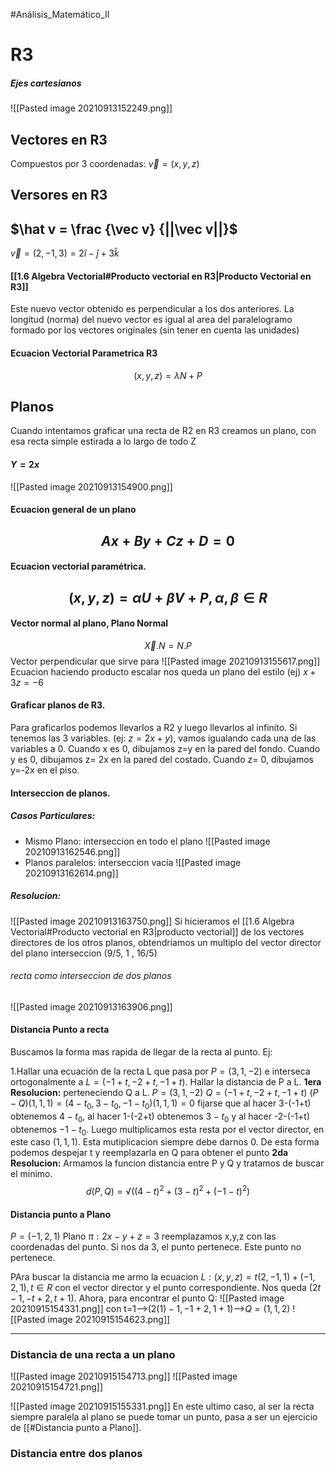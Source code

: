 #Análisis_Matemático_II 
# R3
##### Ejes cartesianos
![[Pasted image 20210913152249.png]]

## Vectores en R3
Compuestos por 3 coordenadas: $\vec v = (x,y,z)$
## Versores en R3
## $\hat v = \frac {\vec v} {||\vec v||}$
$\vec v = (2,-1,3) = 2 \hat i -\hat j + 3\hat k$

#### [[1.6 Algebra Vectorial#Producto vectorial en R3|Producto Vectorial en R3]]
Este nuevo vector obtenido es perpendicular a los dos anteriores.
La longitud (norma) del nuevo vector es igual al area del paralelogramo formado por los vectores originales (sin tener en cuenta las unidades)

#### Ecuacion Vectorial Parametrica R3
 $$(x,y,z)= \lambda N + P$$ 
## Planos
Cuando intentamos graficar una recta de R2 en R3 creamos un plano, con esa recta simple estirada a lo largo de todo Z
#### $Y=2x$
![[Pasted image 20210913154900.png]]
#### Ecuacion general de un plano 
## $$Ax+By+Cz+D = 0$$
#### Ecuacion vectorial paramétrica. 
## $$(x,y,z)=αU+βV+P, α,β∈R$$
#### Vector normal al plano, Plano Normal
$$ \vec X . N = N.P$$
Vector perpendicular que sirve para
![[Pasted image 20210913155617.png]]
Ecuacion 
haciendo producto escalar nos queda un plano del estilo (ej) $x+3z=-6$

#### Graficar planos de R3. 
Para graficarlos podemos llevarlos a R2 y luego llevarlos al infinito.
Si tenemos las 3 variables. (ej: $z=2x+y$), vamos igualando cada una de las variables a 0. Cuando x es 0, dibujamos z=y en la pared del fondo. Cuando y es 0, dibujamos z= 2x en la pared del costado. Cuando z= 0, dibujamos y=-2x en el piso.

#### Interseccion de planos.
##### Casos Particulares: 
- Mismo Plano: interseccion en todo el plano
![[Pasted image 20210913162546.png]]
- Planos paralelos: interseccion vacía
 ![[Pasted image 20210913162614.png]]
 ##### Resolucion:
![[Pasted image 20210913163750.png]]
Si hicieramos el [[1.6 Algebra Vectorial#Producto vectorial en R3|producto vectorial]] de los vectores directores de los otros planos, obtendriamos un multiplo del vector director del plano interseccion (9/5, 1 , 16/5)

###### recta como interseccion de dos planos
![[Pasted image 20210913163906.png]]

#### Distancia Punto a recta
Buscamos la forma mas rapida de llegar de la recta al punto.
Ej:    

1.Hallar una ecuación de la recta L que pasa por $P = (3, 1, -2)$ e interseca ortogonalmente a $L = ( - 1 + t, - 2 + t, - 1 + t)$. Hallar la distancia de P a L.
**1era Resolucion:** perteneciendo Q a L. 
$P = (3, 1, -2)$
$Q=( - 1 + t, - 2 + t, - 1 + t)$ 
$(P-Q)(1,1,1)=(4-t_0,3-t_0,-1-t_0 )(1,1,1)=0$ fijarse que al hacer 3-(-1+t) obtenemos $4-t_0$, al hacer 1-(-2+t) obtenemos $3-t_0$ y al hacer -2-(-1+t) obtenemos $-1-t_0$.  Luego multiplicamos esta resta por el vector director, en este caso $(1,1,1)$. Esta mutiplicacion siempre debe darnos 0. De esta forma podemos despejar t y reemplazarla en Q para obtener el punto
**2da Resolucion:** Armamos la funcion distancia entre P y Q y tratamos de buscar el minimo.    $$d(P,Q)=√((4-t)^2+(3-t)^2+(-1-t)^2 )$$

#### Distancia punto a Plano
$P=(-1,2,1)$
Plano $\pi: 2x-y+z=3$
reemplazamos x,y,z con las coordenadas del punto. Si nos da 3, el punto pertenece.
Este punto no pertenece.

PAra buscar la distancia me armo la ecuacion $L:(x,y,z)=t (2,-1,1)+(-1, 2, 1) , t∈R$ con el vector director y el punto correspondiente.
Nos queda $(2t-1, -t+2,t+1)$. 
Ahora, para encontrar el punto Q:
![[Pasted image 20210915154331.png]]
con t=1-->$(2(1)-1, -1+2, 1+1)$-->$Q=(1,1,2)$
![[Pasted image 20210915154623.png]]

---
### Distancia de una recta a un plano
![[Pasted image 20210915154713.png]]
![[Pasted image 20210915154721.png]]

![[Pasted image 20210915155331.png]]
En este ultimo caso, al ser la recta siempre paralela al plano se puede tomar un punto, pasa a ser un ejercicio de [[#Distancia punto a Plano]].

### Distancia entre dos planos
